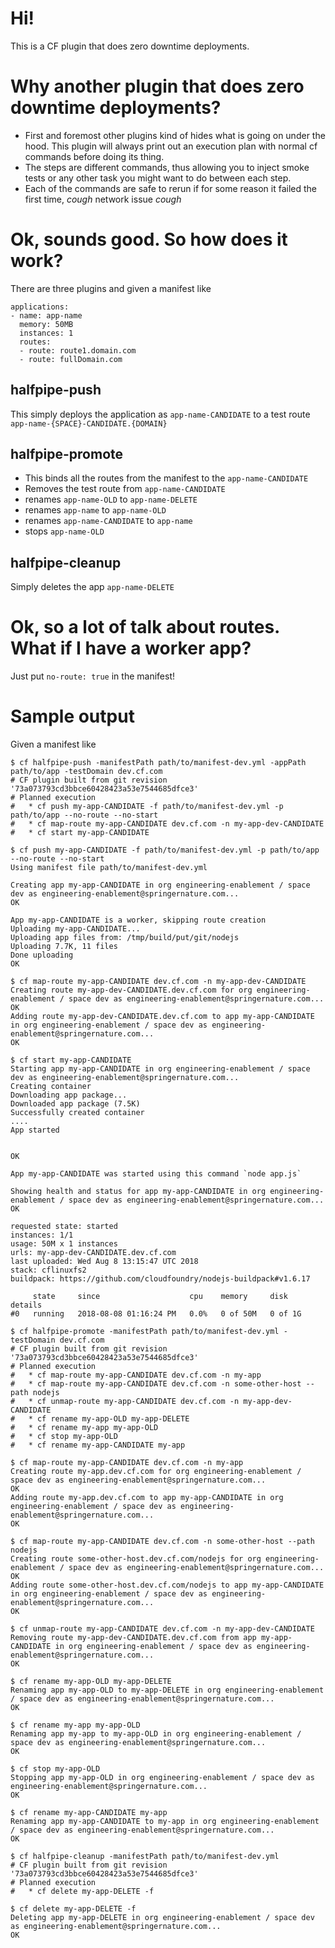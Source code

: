 # Hi!

This is a CF plugin that does zero downtime deployments.

# Why another plugin that does zero downtime deployments?

* First and foremost other plugins kind of hides what is going on under the hood.
 This plugin will always print out an execution plan with normal cf commands before doing its thing.
* The steps are different commands, thus allowing you to inject smoke tests or any other task you might want to do between each step.
* Each of the commands are safe to rerun if for some reason it failed the first time, *cough* network issue *cough*

# Ok, sounds good. So how does it work?

There are three plugins and given a manifest like

```
applications:
- name: app-name
  memory: 50MB
  instances: 1
  routes:
  - route: route1.domain.com
  - route: fullDomain.com
```

## halfpipe-push

This simply deploys the application as `app-name-CANDIDATE` to a test route `app-name-{SPACE}-CANDIDATE.{DOMAIN}`

## halfpipe-promote

* This binds all the routes from the manifest to the `app-name-CANDIDATE`
* Removes the test route from `app-name-CANDIDATE`
* renames `app-name-OLD` to `app-name-DELETE`
* renames `app-name` to `app-name-OLD` 
* renames `app-name-CANDIDATE` to `app-name`
* stops `app-name-OLD`

## halfpipe-cleanup

Simply deletes the app `app-name-DELETE`

# Ok, so a lot of talk about routes. What if I have a worker app?
Just put `no-route: true` in the manifest!

# Sample output

Given a manifest like 

```
$ cf halfpipe-push -manifestPath path/to/manifest-dev.yml -appPath path/to/app -testDomain dev.cf.com
# CF plugin built from git revision '73a073793cd3bbce60428423a53e7544685dfce3'
# Planned execution
#	* cf push my-app-CANDIDATE -f path/to/manifest-dev.yml -p path/to/app --no-route --no-start
#	* cf map-route my-app-CANDIDATE dev.cf.com -n my-app-dev-CANDIDATE
#	* cf start my-app-CANDIDATE

$ cf push my-app-CANDIDATE -f path/to/manifest-dev.yml -p path/to/app --no-route --no-start
Using manifest file path/to/manifest-dev.yml

Creating app my-app-CANDIDATE in org engineering-enablement / space dev as engineering-enablement@springernature.com...
OK

App my-app-CANDIDATE is a worker, skipping route creation
Uploading my-app-CANDIDATE...
Uploading app files from: /tmp/build/put/git/nodejs
Uploading 7.7K, 11 files
Done uploading               
OK

$ cf map-route my-app-CANDIDATE dev.cf.com -n my-app-dev-CANDIDATE
Creating route my-app-dev-CANDIDATE.dev.cf.com for org engineering-enablement / space dev as engineering-enablement@springernature.com...
OK
Adding route my-app-dev-CANDIDATE.dev.cf.com to app my-app-CANDIDATE in org engineering-enablement / space dev as engineering-enablement@springernature.com...
OK

$ cf start my-app-CANDIDATE
Starting app my-app-CANDIDATE in org engineering-enablement / space dev as engineering-enablement@springernature.com...
Creating container
Downloading app package...
Downloaded app package (7.5K)
Successfully created container
....
App started


OK

App my-app-CANDIDATE was started using this command `node app.js`

Showing health and status for app my-app-CANDIDATE in org engineering-enablement / space dev as engineering-enablement@springernature.com...
OK

requested state: started
instances: 1/1
usage: 50M x 1 instances
urls: my-app-dev-CANDIDATE.dev.cf.com
last uploaded: Wed Aug 8 13:15:47 UTC 2018
stack: cflinuxfs2
buildpack: https://github.com/cloudfoundry/nodejs-buildpack#v1.6.17

     state     since                    cpu    memory     disk      details
#0   running   2018-08-08 01:16:24 PM   0.0%   0 of 50M   0 of 1G

```

```
$ cf halfpipe-promote -manifestPath path/to/manifest-dev.yml -testDomain dev.cf.com
# CF plugin built from git revision '73a073793cd3bbce60428423a53e7544685dfce3'
# Planned execution
#	* cf map-route my-app-CANDIDATE dev.cf.com -n my-app
#	* cf map-route my-app-CANDIDATE dev.cf.com -n some-other-host --path nodejs
#	* cf unmap-route my-app-CANDIDATE dev.cf.com -n my-app-dev-CANDIDATE
#	* cf rename my-app-OLD my-app-DELETE
#	* cf rename my-app my-app-OLD
#	* cf stop my-app-OLD
#	* cf rename my-app-CANDIDATE my-app

$ cf map-route my-app-CANDIDATE dev.cf.com -n my-app
Creating route my-app.dev.cf.com for org engineering-enablement / space dev as engineering-enablement@springernature.com...
OK
Adding route my-app.dev.cf.com to app my-app-CANDIDATE in org engineering-enablement / space dev as engineering-enablement@springernature.com...
OK

$ cf map-route my-app-CANDIDATE dev.cf.com -n some-other-host --path nodejs
Creating route some-other-host.dev.cf.com/nodejs for org engineering-enablement / space dev as engineering-enablement@springernature.com...
OK
Adding route some-other-host.dev.cf.com/nodejs to app my-app-CANDIDATE in org engineering-enablement / space dev as engineering-enablement@springernature.com...
OK

$ cf unmap-route my-app-CANDIDATE dev.cf.com -n my-app-dev-CANDIDATE
Removing route my-app-dev-CANDIDATE.dev.cf.com from app my-app-CANDIDATE in org engineering-enablement / space dev as engineering-enablement@springernature.com...
OK

$ cf rename my-app-OLD my-app-DELETE
Renaming app my-app-OLD to my-app-DELETE in org engineering-enablement / space dev as engineering-enablement@springernature.com...
OK

$ cf rename my-app my-app-OLD
Renaming app my-app to my-app-OLD in org engineering-enablement / space dev as engineering-enablement@springernature.com...
OK

$ cf stop my-app-OLD
Stopping app my-app-OLD in org engineering-enablement / space dev as engineering-enablement@springernature.com...
OK

$ cf rename my-app-CANDIDATE my-app
Renaming app my-app-CANDIDATE to my-app in org engineering-enablement / space dev as engineering-enablement@springernature.com...
OK
```

```
$ cf halfpipe-cleanup -manifestPath path/to/manifest-dev.yml
# CF plugin built from git revision '73a073793cd3bbce60428423a53e7544685dfce3'
# Planned execution
#	* cf delete my-app-DELETE -f

$ cf delete my-app-DELETE -f
Deleting app my-app-DELETE in org engineering-enablement / space dev as engineering-enablement@springernature.com...
OK
```



